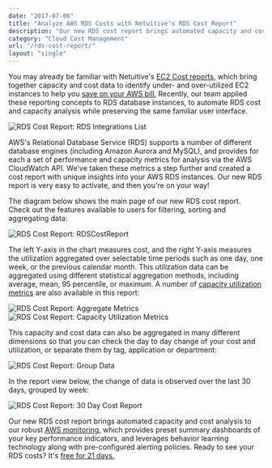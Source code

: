 ```yaml
---
date: "2017-07-06"
title: "Analyze AWS RDS Costs with Netuitive’s RDS Cost Report"
description: "Our new RDS cost report brings automated capacity and cost analysis to our robust AWS monitoring. See where you can save!"
category: "Cloud Cost Management"
url: "/rds-cost-report/"
layout: "single"
---
```

You may already be familiar with Netuitive's [EC2 Cost reports](/updated-ec2-cost-report), which bring together capacity and cost data to identify under- and over-utilized EC2 instances to help you [save on your AWS bill.](/ec2-cost-analysis-recommendations) Recently, our team applied these reporting concepts to RDS database instances, to automate RDS cost and capacity analysis while preserving the same familiar user interface.

![RDS Cost Report: RDS Integrations List](https://s3-us-west-2.amazonaws.com/com-netuitive-app-usw2-public/wp-content/uploads/2017/07/RDS-Integrations-List-1024x94.png)

AWS's Relational Database Service (RDS) supports a number of different database engines (including Amazon Aurora and MySQL), and provides for each a set of performance and capacity metrics for analysis via the AWS CloudWatch API. We've taken these metrics a step further and created a cost report with unique insights into your AWS RDS instances. Our new RDS report is very easy to activate, and then you're on your way!

The diagram below shows the main page of our new RDS cost report. Check out the features available to users for filtering, sorting and aggregating data:

![RDS Cost Report: RDSCostReport](https://s3-us-west-2.amazonaws.com/com-netuitive-app-usw2-public/wp-content/uploads/2017/07/RDSCostReport-1024x655.png)

The left Y-axis in the chart measures cost, and the right Y-axis measures the utilization aggregated over selectable time periods such as one day, one week, or the previous calendar month. This utilization data can be aggregated using different statistical aggregation methods, including average, mean, 95 percentile, or maximum. A number of [capacity utilization metrics](/3-ways-to-get-capacity-plans-wrong) are also available in this report:

![RDS Cost Report: Aggregate Metrics](https://s3-us-west-2.amazonaws.com/com-netuitive-app-usw2-public/wp-content/uploads/2017/07/MetricAggregations.png)  ![RDS Cost Report: Capacity Utilization Metrics](https://s3-us-west-2.amazonaws.com/com-netuitive-app-usw2-public/wp-content/uploads/2017/07/Utilization-Metrics.png)

This capacity and cost data can also be aggregated in many different dimensions so that you can check the day to day change of your cost and utilization, or separate them by tag, application or department:

![RDS Cost Report: Group Data](https://s3-us-west-2.amazonaws.com/com-netuitive-app-usw2-public/wp-content/uploads/2017/07/Group-Metrics.png)

In the report view below, the change of data is observed over the last 30 days, grouped by week:

![RDS Cost Report: 30 Day Cost Report](https://s3-us-west-2.amazonaws.com/com-netuitive-app-usw2-public/wp-content/uploads/2017/07/30DayCostReport-1024x690.png)

Our new RDS cost report brings automated capacity and cost analysis to our robust [AWS monitoring](/product), which provides preset summary dashboards of your key performance indicators, and leverages behavior learning technology along with pre-configured alerting policies. Ready to see your RDS costs? It's [free for 21 days.](/signup)
